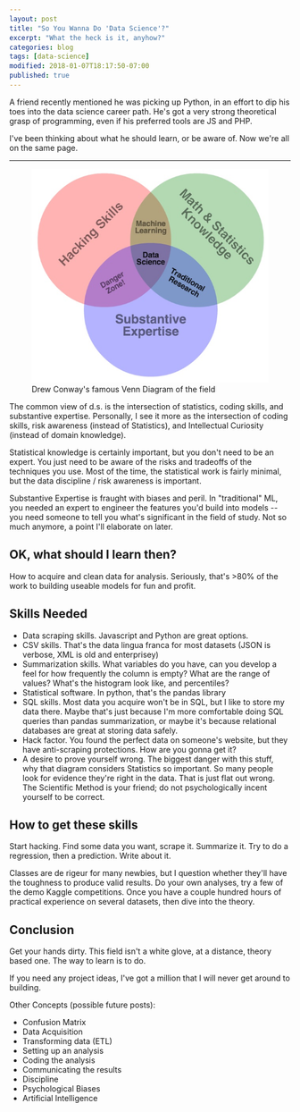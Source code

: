 ```yaml
---
layout: post
title: "So You Wanna Do 'Data Science'?"
excerpt: "What the heck is it, anyhow?"
categories: blog
tags: [data-science]
modified: 2018-01-07T18:17:50-07:00
published: true
---
```

A friend recently mentioned he was picking up Python, in an effort to dip his toes into the data science career path.  He's got a very strong theoretical grasp of programming, even if his preferred tools are JS and PHP.

I've been thinking about what he should learn, or be aware of.  Now we're all on the same page.

<hr />

<figure>
	<a href="/images/drew-conway-data-science-venn-diagram.jpg"><img src="/images/drew-conway-data-science-venn-diagram.jpg" alt="Data Science Diagram"></a>
	<figcaption>Drew Conway's famous Venn Diagram of the field</figcaption>
</figure>

The common view of d.s. is the intersection of statistics, coding skills, and substantive expertise.  Personally, I see it more as the intersection of coding skills, risk awareness (instead of Statistics), and Intellectual Curiosity (instead of domain knowledge).

Statistical knowledge is certainly important, but you don't need to be an expert.  You just need to be aware of the risks and tradeoffs of the techniques you use.  Most of the time, the statistical work is fairly minimal, but the data discipline / risk awareness is important.

Substantive Expertise is fraught with biases and peril.  In "traditional" ML, you needed an expert to engineer the features you'd build into models -- you need someone to tell you what's significant in the field of study.  Not so much anymore, a point I'll elaborate on later.

## OK, what should I learn then?
How to acquire and clean data for analysis.  Seriously, that's >80% of the work to building useable models for fun and profit.

## Skills Needed
* Data scraping skills.  Javascript and Python are great options.
* CSV skills.  That's the data lingua franca for most datasets (JSON is verbose, XML is old and enterprisey)
* Summarization skills.  What variables do you have, can you develop a feel for how frequently the column is empty?  What are the range of values?  What's the histogram look like, and percentiles?
* Statistical software.  In python, that's the pandas library
* SQL skills.  Most data you acquire won't be in SQL, but I like to store my data there.  Maybe that's just because I'm more comfortable doing SQL queries than pandas summarization, or maybe it's because relational databases are great at storing data safely.
* Hack factor.  You found the perfect data on someone's website, but they have anti-scraping protections.  How are you gonna get it?
* A desire to prove yourself wrong.  The biggest danger with this stuff, why that diagram considers Statistics so important.  So many people look for evidence they're right in the data.  That is just flat out wrong.  The Scientific Method is your friend; do not psychologically incent yourself to be correct.

## How to get these skills
Start hacking.  Find some data you want, scrape it.  Summarize it.  Try to do a regression, then a prediction.  Write about it.

Classes are de rigeur for many newbies, but I question whether they'll have the toughness to produce valid results.  Do your own analyses, try a few of the demo Kaggle competitions.  Once you have a couple hundred hours of practical experience on several datasets, then dive into the theory.

## Conclusion
Get your hands dirty.  This field isn't a white glove, at a distance, theory based one.  The way to learn is to do.

If you need any project ideas, I've got a million that I will never get around to building.

Other Concepts (possible future posts):
* Confusion Matrix
* Data Acquisition
* Transforming data (ETL)
* Setting up an analysis
* Coding the analysis
* Communicating the results
* Discipline
* Psychological Biases
* Artificial Intelligence
